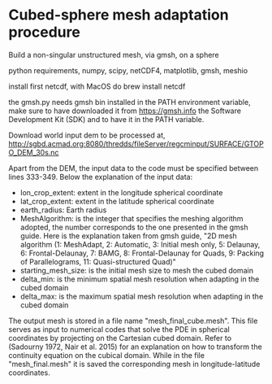 # Cubed-sphere mesh adaptation procedure 
Build a non-singular unstructured mesh, via gmsh, on a sphere

python requirements,
numpy, scipy, netCDF4, matplotlib, gmsh, meshio

install first netcdf, with MacOS do
brew install netcdf

the gmsh.py needs gmsh bin installed in the PATH environment variable, 
make sure to have downloaded it from https://gmsh.info the Software Development Kit (SDK) 
and to have it in the PATH variable.


Download world input dem to be processed at,
http://sgbd.acmad.org:8080/thredds/fileServer/regcminput/SURFACE/GTOPO_DEM_30s.nc



Apart from the DEM, the input data to the code must be specified between lines 333-349.
Below the explanation of the input data:
- lon_crop_extent: extent in the longitude spherical coordinate
- lat_crop_extent: extent in the latitude spherical coordinate
- earth_radius: Earth radius
- MeshAlgorithm: is the integer that specifies the meshing algorithm adopted, the number corresponds to the one presented in the gmsh guide. Here is the explanation taken from gmsh guide,
"2D mesh algorithm (1: MeshAdapt, 2: Automatic, 3: Initial mesh only, 5: Delaunay, 6: Frontal-Delaunay, 7: BAMG, 8: Frontal-Delaunay for Quads, 9: Packing of Parallelograms, 11: Quasi-structured Quad)"
- starting_mesh_size: is the initial mesh size to mesh the cubed domain
- delta_min: is the minimum spatial mesh resolution when adapting in the cubed domain
- delta_max: is the maximum spatial mesh resolution when adapting in the cubed domain

The output mesh is stored in a file name "mesh_final_cube.mesh". This file serves as input to numerical codes that solve the PDE in spherical coordinates by projecting on the Cartesian cubed domain. Refer to (Sadourny 1972, Nair et al. 2015) for an explanation on how to transform the continuity equation on the cubical domain.
While in the file "mesh_final.mesh" it is saved the corresponding mesh in longitude-latitude coordinates.

